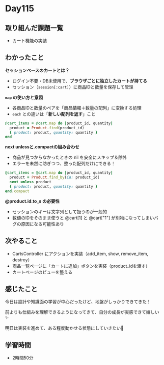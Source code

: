 # Day115
## 取り組んだ課題一覧
- カート機能の実装
## わかったこと
**セッションベースのカートとは？**
- ログイン不要・DB未使用で、**ブラウザごとに独立したカートが持てる**
- セッション（`session[:cart]`）に商品IDと数量を保存して管理
 
**`map` の使い方と意図**
- 各商品IDと数量のペアを「商品情報＋数量の配列」に変換する処理
- `each` との違いは「**新しい配列を返す**」こと
 
```ruby
@cart_items = @cart.map do |product_id, quantity|
  product = Product.find(product_id)
  { product: product, quantity: quantity }
end
```
 
**next unlessと.compactの組み合わせ**
- 商品が見つからなかったときの nil を安全にスキップ＆除外
- エラーを未然に防ぎつつ、整った配列だけにできる！
 
``` ruby
@cart_items = @cart.map do |product_id, quantity|
  product = Product.find_by(id: product_id)
  next unless product
  { product: product, quantity: quantity }
end.compact
```
 
**@product.id.to_s の必要性**
- セッションのキーは文字列として扱うのが一般的
- 数値のIDをそのまま使うと @cart[1] と @cart["1"] が別物になってしまいバグの原因になる可能性あり
## 次やること
- CartsController にアクションを実装（add_item, show, remove_item, destroy）
- 商品一覧ページに「カートに追加」ボタンを実装（product_idを渡す）
- カートページのビューを整える
## 感じたこと
今日は設計や知識面の学習が中心だったけど、地盤がしっかりできてきた！  
 
前よりも仕組みを理解できるようになってきて、自分の成長が実感できて嬉しい✨  
 
明日は実装を進めて、ある程度動かせる状態にしていきたい💪
## 学習時間
- 2時間50分
